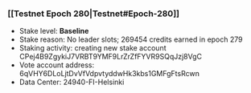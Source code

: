 ### [[Testnet Epoch 280|Testnet#Epoch-280]]
* Stake level: **Baseline**
* Stake reason: No leader slots; 269454 credits earned in epoch 279
* Staking activity: creating new stake account CPej4B9ZgykiJ7VRBT9YMF9LrZrZfFYVR9SQqJzj8VgC
* Vote account address: 6qVHY6DLoLjtDvVfVdpvtyddwHk3kbs1GMFgFtsRcwn
* Data Center: 24940-FI-Helsinki